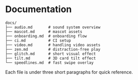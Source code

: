 # Documentation

```
docs/
├── audio.md       # sound system overview
├── mascot.md      # mascot assets
├── onboarding.md  # onboarding flow
├── ci.md          # CI setup
├── video.md       # handling video assets
├── zen.md         # distraction-free play
├── glitch.md      # short visual effect
├── tilt.md        # 3D card tilt effect
└── speedlines.md  # fast swipe overlay
```

Each file is under three short paragraphs for quick reference.
